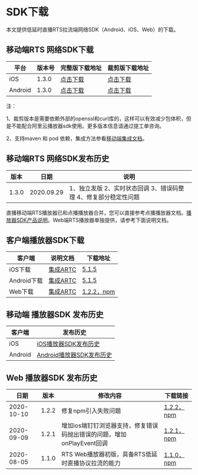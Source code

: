 SDK下载 
==========================



本文提供低延时直播RTS拉流端网络SDK（Android、iOS、Web）的下载。

移动端RTS 网络SDK下载 
-----------------------------------



|   平台    |  版本号  |                                                                 完整版下载地址                                                                 |                                                                       裁剪版下载地址                                                                       |
|---------|-------|-----------------------------------------------------------------------------------------------------------------------------------------|-----------------------------------------------------------------------------------------------------------------------------------------------------|
| iOS     | 1.3.0 | [点击下载](https://alivc-demo-cms.alicdn.com/versionProduct/sourceCode/rts/1.3.0/iOS_rts_sdk_version1.3.0_data9.29.zip)     | [点击下载](https://alivc-demo-cms.alicdn.com/versionProduct/sourceCode/rts/1.3.0/iOS_rts_sdk_version1.3.0_extsslcurl_data10.14.zip)     |
| Android | 1.3.0 | [点击下载](https://alivc-demo-cms.alicdn.com/versionProduct/sourceCode/rts/1.3.0/Android_rts_sdk_version1.3.0_data9.29.zip) | [点击下载](https://alivc-demo-cms.alicdn.com/versionProduct/sourceCode/rts/1.3.0/Android_rts_sdk_version1.3.0_extsslcurl_data10.14.zip) |



注：

1、裁剪版本是需要依赖外部的openssl和curl库的，这样可以有效减少包体积，但是不能配合阿里云播放器sdk使用。更多版本信息请通过提工单咨询。

2、支持maven 和 pod 依赖，集成方法参看[移动端集成文档](/cn.zh-CN/低延时直播/移动端集成文档.md)。

移动端RTS 网络SDK发布历史 
-------------------------------------



|  版本   |     日期     |                                         说明                                          |
|-------|------------|-------------------------------------------------------------------------------------|
| 1.3.0 | 2020.09.29 | 1、独立发版 2、实时状态回调 3、错误码整理 4、修复部分稳定性问题 |





直播移动端RTS播放器已和点播播放器合并，您可以直接参考点播播放器文档。[播放器SDK产品说明](https://help.aliyun.com/document_detail/125579.html)。Web端RTS播放器单独提供，请参考下面说明文档。

客户端播放器SDK下载 
--------------------------------



|    客户端    |                                     说明文档                                      |                                                                           下载地址                                                                            |
|-----------|-------------------------------------------------------------------------------|-----------------------------------------------------------------------------------------------------------------------------------------------------------|
| iOS下载     | [集成ARTC](https://help.aliyun.com/document_detail/134720.html) | [5.1.5](https://alivc-demo-cms.alicdn.com/versionProduct/sourceCode/playVideo/5.1.5/ApsaraVideo_videoPlay_v5.1.5_iOS_20200721.zip)        |
| Android下载 | [集成ARTC](https://help.aliyun.com/document_detail/134721.html) | [5.1.5](https://alivc-demo-cms.alicdn.com/versionProduct/sourceCode/playVideo/5.1.5/ApsaraVideo_videoPlay_v5.1.5_Android_20200722.zip)    |
| Web下载     | [集成ARTC](https://help.aliyun.com/document_detail/177370.html) | [1.2.2，](https://g.alicdn.com/AliRTC/H5RTSSdk/1.2.2/aliyun-rts-sdk.js)[npm](https://www.npmjs.com/package/aliyun-rts-sdk) |



移动端 播放器SDK 发布历史 
------------------------------------



|   客户端   |                                          发布历史                                           |
|---------|-----------------------------------------------------------------------------------------|
| iOS     | [iOS播放器SDK发布历史](https://help.aliyun.com/document_detail/94428.html)     |
| Android | [Android播放器SDK发布历史](https://help.aliyun.com/document_detail/94328.html) |



Web 播放器SDK 发布历史 
------------------------------------



|     日期     |  版本   |                    修改内容                    |                                                                           下载链接                                                                            |
|------------|-------|--------------------------------------------|-----------------------------------------------------------------------------------------------------------------------------------------------------------|
| 2020-10-10 | 1.2.2 | 修复npm引入失败问题                                | [1.2.2，](https://g.alicdn.com/AliRTC/H5RTSSdk/1.2.2/aliyun-rts-sdk.js)[npm](https://www.npmjs.com/package/aliyun-rts-sdk) |
| 2020-09-09 | 1.2.1 | 增加ios端钉钉浏览器支持，修复错误码抛出错误的问题，增加onPlayEvent回调 | [1.2.1，](https://g.alicdn.com/AliRTC/H5RTSSdk/1.2.1/aliyun-rts-sdk.js)[npm](https://www.npmjs.com/package/aliyun-rts-sdk) |
| 2020-08-05 | 1.1.0 | RTS Web播放器初版，具备RTS低延时直播协议拉流的能力             | [1.1.0，](https://g.alicdn.com/AliRTC/H5RTSSdk/1.1.0/aliyun-rts-sdk.js)[npm](https://www.npmjs.com/package/aliyun-rts-sdk) |


